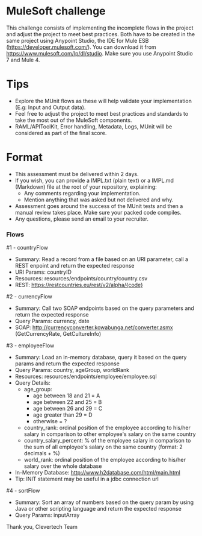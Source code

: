 # MuleSoft challenge

This challenge consists of implementing the incomplete flows in the project and adjust the project to meet best practices.
Both have to be created in the same project using Anypoint Studio, the IDE for Mule ESB (https://developer.mulesoft.com/). 
You can download it from https://www.mulesoft.com/lp/dl/studio. 
Make sure you use Anypoint Studio 7 and Mule 4.

# Tips
* Explore the MUnit flows as these will help validate your implementation (E.g: Input and Output data).
* Feel free to adjust the project to meet best practices and standards to take the most out of the MuleSoft components.
* RAML/APIToolKit, Error handling, Metadata, Logs, MUnit will be considered as part of the final score.

# Format
* This assessment must be delivered within 2 days.
* If you wish, you can provide a IMPL.txt (plain text) or a IMPL.md (Markdown) file at the root of your repository, explaining:
    * Any comments regarding your implementation.
    * Mention anything that was asked but not delivered and why.
* Assessment goes around the success of the MUnit tests and then a manual review takes place. Make sure your packed code compiles.
* Any questions, please send an email to your recruiter.

### Flows ###

#1 - countryFlow

 * Summary: Read a record from a file based on an URI parameter, call a REST enpoint and return the expected response
 * URI Params: countryID
 * Resources: resources/endpoints/country/country.csv
 * REST: https://restcountries.eu/rest/v2/alpha/{code}

#2 - currencyFlow

 * Summary: Call two SOAP endpoints based on the query parameters and return the expected response
 * Query Params: currency, date
 * SOAP: http://currencyconverter.kowabunga.net/converter.asmx (GetCurrencyRate, GetCultureInfo)

#3 - employeeFlow

 * Summary: Load an in-memory database, query it based on the query params and return the expected response
 * Query Params: country, ageGroup, worldRank
 * Resources: resources/endpoints/employee/employee.sql
 * Query Details: 
	* age_group: 
		* age between 18 and 21 = A
		* age between 22 and 25 = B
		* age between 26 and 29 = C
		* age greater than 29   = D
		* otherwise             = ?		
	* country_rank: ordinal position of the employee according to his/her salary in comparison to other employee's salary on the same country
	* country_salary_percent: % of the employee salary in comparison to the sum of all employee's salary on the same country (format: 2 decimals + %)
	* world_rank: ordinal position of the employee according to his/her salary over the whole database  
 * In-Memory Database: http://www.h2database.com/html/main.html
 * Tip: INIT statement may be useful in a jdbc connection url

#4 - sortFlow

 * Summary: Sort an array of numbers based on the query param by using Java or other scripting language and return the expected response
 * Query Params: inputArray  

Thank you,
Clevertech Team
